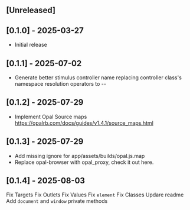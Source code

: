 ## [Unreleased]

## [0.1.0] - 2025-03-27

- Initial release

## [0.1.1] - 2025-07-02

- Generate better stimulus controller name replacing controller class's namespace resolution operators to --

## [0.1.2] - 2025-07-29

- Implement Opal Source maps https://opalrb.com/docs/guides/v1.4.1/source_maps.html

## [0.1.3] - 2025-07-29

- Add missing ignore for app/assets/builds/opal.js.map
- Replace opal-browser with opal_proxy, check it out here.

## [0.1.4] - 2025-08-03

Fix Targets
Fix Outlets
Fix Values
Fix `element`
Fix Classes
Updare readme
Add `document` and `window` private methods
